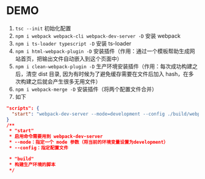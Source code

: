 # DEMO

1. `tsc --init` 初始化配置
2. `npm i webpack webpack-cli webpack-dev-server -D` 安装 webpack
3. `npm i ts-loader typescript -D` 安装 ts-loader
4. `npm i html-webpack-plugin -D` 安装插件（作用：通过一个模板帮助生成网站首页，把输出文件自动嵌入到这个页面中）
5. `npm i clean-webpack-plugin -D` 生产环境安装插件（作用：每次成功构建之后，清空 dist 目录, 因为有时候为了避免缓存需要在文件后加入 hash，在多次构建之后就会产生很多无用文件）
6. `npm i webpack-merge -D` 安装插件（将两个配置文件合并）
7. 如下

```JSON
"scripts": {
  "start": "webpack-dev-server --mode=development --config ./build/webpack.config.js"
}
/**
 * "start"
 * 启用命令需要用到 webpack-dev-server
 * --mode：指定一个 mode 参数（将当前的环境变量设置为development）
 * --config：指定配置文件

 * "build"
 * 构建生产环境的脚本
 */
```
